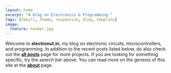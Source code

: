 ```yaml
---
layout: home
excerpt: "A blog on Electronics & Programming."
tags: [Jekyll, theme, responsive, blog, template]
image:
  feature: header.jpg
---
```

Welcome to **electronut.in**, my blog on electronic circuits,
microcontrollers, and programming. In addition to the recent posts
listed below, do also check out the [**all posts**][2] page for more
projects. If you are looking for something specific, try the *search
bar* above. You can read more on the genesis of this site at the
[**about**][1] page.

[1]: http://electronut.in/about/
[2]: http://electronut.in/posts/